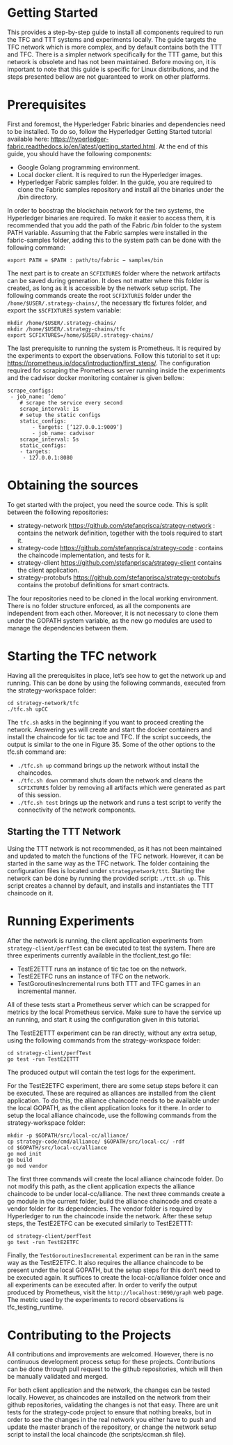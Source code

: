 # Getting Started

This provides a step-by-step guide to install all components required to run the TFC and TTT systems and experiments locally. The guide targets the TFC network which is more complex, and by default contains both the TTT and TFC. There is a simpler network specifically for the TTT game, but this network is obsolete and has not been maintained. Before moving on, it is important to note that this guide is specific for Linux distributions, and the steps presented bellow are not guaranteed to work on other platforms.

# Prerequisites

First and foremost, the Hyperledger Fabric binaries and dependencies need to be installed. To do so, follow the Hyperledger Getting
Started tutorial available here: <https://hyperledger-fabric.readthedocs.io/en/latest/getting_started.html>. At the end of this guide, you
should have the following components:
* Google Golang programming environment.
* Local docker client. It is required to run the Hyperledger images.
* Hyperledger Fabric samples folder. In the guide, you are required to clone the Fabric samples repository and install all the binaries under the /bin directory.

In order to boostrap the blockchain network for the two systems, the Hyperledger binaries are required. To make it easier to access them, it is  recommended that you add the path of the Fabric /bin folder to the system PATH variable. Assuming that the Fabric samples were installed in the fabric-samples folder, adding this to the system path can be done with the following command:

`export PATH = $PATH : path/to/fabric − samples/bin`

The next part is to create an `SCFIXTURES`  folder where the network artifacts can be saved during generation. It does not matter where this
folder is created, as long as it is accessible by the network setup script. The following commands create the root `SCFIXTURES` folder under
the `/home/$USER/.strategy-chains/`, the necessary tfc fixtures folder, and export the `$SCFIXTURES` system variable:

```
mkdir /home/$USER/.strategy-chains/
mkdir /home/$USER/.strategy-chains/tfc
export SCFIXTURES=/home/$USER/.strategy-chains/
```

The last prerequisite to running the system is Prometheus. It is required by the experiments to export the observations. Follow this tutorial to set it up: https://prometheus.io/docs/introduction/first_steps/. The configuration required for scraping the Prometheus server running inside the experiments and the cadvisor docker monitoring container is given bellow:

```
scrape_configs:
 - job_name: ’demo’
    # scrape the service every second 
    scrape_interval: 1s
    # setup the static configs
    static_configs:
        - targets: [’127.0.0.1:9009’]
        - job_name: cadvisor
    scrape_interval: 5s
    static_configs:
    - targets:
     - 127.0.0.1:8080
```

# Obtaining the sources

To get started with the project, you need the source code. This is split between the following repositories:
* strategy-network https://github.com/stefanprisca/strategy-network : contains the network definition, together with the tools required to start it.
* strategy-code https://github.com/stefanprisca/strategy-code : contains the chaincode implementation, and tests for it.
* strategy-client https://github.com/stefanprisca/strategy-client contains the client application.
* strategy-protobufs https://github.com/stefanprisca/strategy-protobufs contains the protobuf definitions for smart contracts.

The four repositories need to be cloned in the local working environment. There is no folder structure enforced, as all the components are independent from each other. Moreover, it is not necessary to clone them under the GOPATH system variable, as the new go modules are used to manage the dependencies between them.

# Starting the TFC network

Having all the prerequisites in place, let’s see how to get the network up and running. This can be done by using the following commands, executed from the strategy-workspace folder:
```
cd strategy-network/tfc
./tfc.sh upCC
```

The `tfc.sh` asks in the beginning if you want to proceed creating the network. Answering yes will create and start the docker containers and install the chaincode for tic tac toe and TFC. If the script succeeds, the output is similar to the one in Figure 35. Some of the other options to the tfc.sh command are:
* `./tfc.sh up` command brings up the network without install the chaincodes.
* `./tfc.sh down` command shuts down the network and cleans the `SCFIXTURES` folder by removing all artifacts which were generated as part of this session.
* `./tfc.sh test` brings up the network and runs a test script to verify the connectivity of the network components.

## Starting the TTT Network

Using the TTT network is not recommended, as it has not been maintained and updated to match the functions of the TFC network. However, it can be started in the same way as the TFC network.
The folder containing the configuration files is located under `strategynetwork/ttt`. Starting the network can be done by running the provided
script: `./ttt.sh up`. This script creates a channel by default, and installs and instantiates the TTT chaincode on it.

# Running Experiments

After the network is running, the client application experiments from `strategy-client/perfTest` can be executed to test the system. There are
three experiments currently available in the tfcclient_test.go file:
* TestE2ETTT runs an instance of tic tac toe on the network.
* TestE2ETFC runs an instance of TFC on the network.
* TestGoroutinesIncremental runs both TTT and TFC games in an incremental manner.

All of these tests start a Prometheus server which can be scrapped for metrics by the local Prometheus service. Make sure to have the service up an running, and start it using the configuration given in this tutorial.

The TestE2ETTT experiment can be ran directly, without any extra setup, using the following commands from the strategy-workspace
folder:
```
cd strategy-client/perfTest
go test -run TestE2ETTT
```

The produced output will contain the test logs for the experiment.

For the TestE2ETFC experiment, there are some setup steps before it can be executed. These are required as alliances are installed from the client application. To do this, the alliance chaincode needs to be available under the local GOPATH, as the client application looks for it there. In order to setup the local alliance chaincode, use the following commands from the strategy-workspace folder:

```
mkdir -p $GOPATH/src/local-cc/alliance/
cp strategy-code/cmd/alliance/ $GOPATH/src/local-cc/ -rdf
cd $GOPATH/src/local-cc/alliance
go mod init
go build
go mod vendor
```
The first three commands will create the local alliance chaincode folder. Do not modify this path, as the client application expects the alliance chaincode to be under local-cc/alliance. The next three commands create a go module in the current folder, build the alliance chaincode and create a vendor folder for its dependencies. The vendor folder is required by Hyperledger to run the chaincode inside the network. After these setup steps, the TestE2ETFC can be executed similarly to TestE2ETTT:
```
cd strategy-client/perfTest
go test -run TestE2ETFC
```

Finally, the `TestGoroutinesIncremental` experiment can be ran in the same way as the TestE2ETFC. It also requires the alliance chaincode to be present under the local GOPATH, but the setup steps for this don’t need to be executed again. It suffices to create the local-cc/alliance folder once and all experiments can be executed after. In order to verify the output produced by Prometheus, visit the `http://localhost:9090/graph` web page. The metric used by the experiments to record observations is tfc_testing_runtime.

# Contributing to the Projects

All contributions and improvements are welcomed. However, there is no continuous development process setup for these projects. Contributions can be done through pull request to the github repositories, which will then be manually validated and merged. 

For both client application and the network, the changes can be tested locally. However, as chaincodes are installed on the network from their github repositories, validating the changes is not that easy.
There are unit tests for the strategy-code project to ensure that nothing breaks, but in order to see the changes in the real network you either have to push and update the master branch of the repository, or change the network setup script to install the local chaincode (the scripts/ccman.sh file).